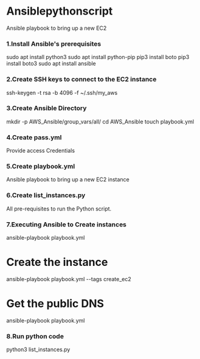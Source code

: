 # Ansiblepythonscript
Ansible playbook to bring up a new EC2

### 1.Install Ansible's prerequisites
sudo apt install python3
sudo apt install python-pip
pip3 install boto 
pip3 install boto3
sudo apt install ansible

### 2.Create SSH keys to connect to the EC2 instance 
ssh-keygen -t rsa -b 4096 -f ~/.ssh/my_aws

### 3.Create Ansible Directory
mkdir -p AWS_Ansible/group_vars/all/
cd AWS_Ansible
touch playbook.yml

### 4.Create pass.yml
Provide access Credentials

### 5.Create playbook.yml
 Ansible playbook to bring up a new EC2 instance
 
### 6.Create list_instances.py
 All pre-requisites to run the Python script.
 
### 7.Executing Ansible to Create instances
ansible-playbook playbook.yml
# Create the instance
ansible-playbook playbook.yml --tags create_ec2
# Get the public DNS
ansible-playbook playbook.yml
### 8.Run python code
python3 list_instances.py
